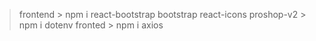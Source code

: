 > frontend > npm i react-bootstrap bootstrap react-icons
> proshop-v2 > npm i dotenv
> fronted > npm i axios
